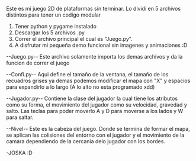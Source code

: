 Este es mi juego 2D de plataformas sin terminar.
Lo dividi en 5 archivos distintos para tener un codigo modular

1. Tener python y pygame instalado
2. Descargar los 5 archivos .py 
3. Correr el archivo principal el cual es "Juego.py".
4. A disfrutar mi pequeña demo funcional sin imagenes y animaciones :D

--Juego.py--
    Este archivo solamente importa los demas archivos y da la funcion de correr el juego

--Confi.py--
    Aqui define el tamaño de la ventana, el tamaño de los recuadros grises ya demas podemos modificar el mapa con "X" y espacios para 
    expandirlo a lo largo (A lo alto no esta programado xdd)

--Jugador.py--
    Contiene la clase del jugador la cual tiene los atributos como su forma, el movimiento del jugador como su velocidad, gravedad y salto. 
    Las teclas para poder moverlo A y D para moverse a los lados y W para saltar.

--Nivel--
    Este es la cabeza del juego.
    Donde se termina de formar el mapa, se aplican las colisiones del entorno con el jugador y el movimiento de la camara dependiendo de la cercania delo jugador con los bordes.

-JOSKA :D